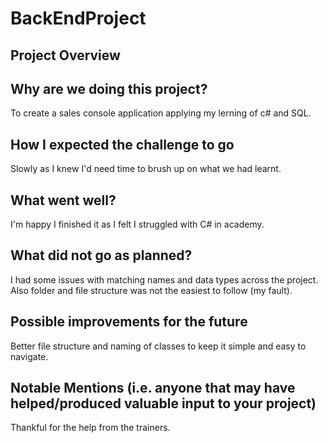 # BackEndProject
## Project Overview 

## Why are we doing this project?

To create a sales console application applying my lerning of c# and SQL.

## How I expected the challenge to go 

Slowly as I knew I'd need time to brush up on what we had learnt.

## What went well? 

I'm happy I finished it as I felt I struggled with C# in academy. 

## What did not go as planned? 

I had some issues with matching names and data types across the project. Also folder and file structure was not the easiest to follow
(my fault). 

## Possible improvements for the future 

Better file structure and naming of classes to keep it simple and easy to navigate. 

## Notable Mentions (i.e. anyone that may have helped/produced valuable input to your project) 

Thankful for the help from the trainers. 